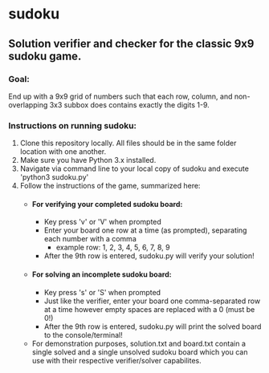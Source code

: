 # sudoku
## Solution verifier and checker for the classic 9x9 sudoku game.

### Goal:
End up with a 9x9 grid of numbers such that each row, column, and non-overlapping 3x3 subbox does contains exactly the digits 1-9.

### Instructions on running sudoku:
1. Clone this repository locally. All files should be in the same folder location with one another.
2. Make sure you have Python 3.x installed.
3. Navigate via command line to your local copy of sudoku and execute 'python3 sudoku.py'
4. Follow the instructions of the game, summarized here:
    + #### For verifying your completed sudoku board:
        - Key press 'v' or 'V' when prompted
        - Enter your board one row at a time (as prompted), separating each number with a comma
            - example row: 1, 2, 3, 4, 5, 6, 7, 8, 9
        + After the 9th row is entered, sudoku.py will verify your solution!
    + #### For solving an incomplete sudoku board:
        - Key press 's' or 'S' when prompted
        - Just like the verifier, enter your board one comma-separated row at a time however empty spaces are replaced with a 0 (must be 0!)
        - After the 9th row is entered, sudoku.py will print the solved board to the console/terminal!
    + For demonstration purposes, solution.txt and board.txt contain a single solved and a single unsolved sudoku board which you can use with their respective verifier/solver capabilites.